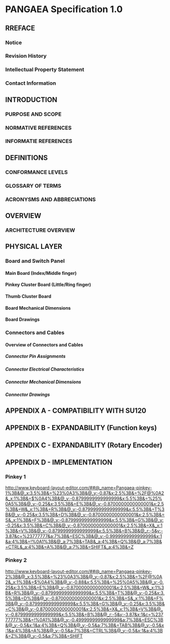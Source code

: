 # PANGAEA Specification 1.0


## RREFACE
### Notice
### Revision History
### Intellectual Property Statement
### Contact Information


## INTRODUCTION
### PURPOSE AND SCOPE
### NORMATIVE REFERENCES
### INFORMATIE REFERENCES


## DEFINITIONS
### CONFORMANCE LEVELS
### GLOSSARY OF TERMS
### ACRONYSMS AND ABBRECIATIONS

## OVERVIEW
### ARCHITECTURE OVERVIEW


## PHYSICAL LAYER
### Board and Switch Panel
#### Main Board (Index/Middle finger)
#### Pinkey Cluster Board (Little/Ring finger)
#### Thumb Cluster Board
#### Board Mechanical Dimensions

#### Board Drawings
### Connectors and Cables
#### Overview of Connectors and Cables
##### Connector Pin Assignments
##### Connector Electrical Characteristics
##### Connector Mechanical Dimensions
##### Connector Drawings


## APPENDIX A - COMPATIBILITY WITH SU120
## APPENDIX B - EXPANDABILITY (Function keys)
## APPENDIX C - EXPANDABILITY (Rotary Encoder)

## APPENDIX D - IMPLEMENTATION

### Pinkey 1
http://www.keyboard-layout-editor.com/##@_name=Pangaea-pinkey-1%3B&@_x:3.5%3B&=%23%0A3%3B&@_y:-0.87&x:2.5%3B&=%2F@%0A2&_x:1%3B&=$%0A4%3B&@_y:-0.8799999999999999&x:5.5%3B&=%25%0A5%3B&@_y:-0.25&x:3.5%3B&=E%3B&@_y:-0.8700000000000001&x:2.5%3B&=W&_x:1%3B&=R%3B&@_y:-0.8799999999999999&x:5.5%3B&=T%3B&@_y:-0.25&x:3.5%3B&=D%3B&@_y:-0.8700000000000001&x:2.5%3B&=S&_x:1%3B&=F%3B&@_y:-0.8799999999999999&x:5.5%3B&=G%3B&@_y:-0.25&x:3.5%3B&=C%3B&@_y:-0.8700000000000001&x:2.5%3B&=X&_x:1%3B&=V%3B&@_y:-0.8799999999999999&x:5.5%3B&=B%3B&@_r:-5&y:-3.87&c=%23777777&a:7%3B&=ESC%3B&@_y:-0.9999999999999999&x:1&a:4%3B&=!%0A1%3B&@_a:7%3B&=TAB&_a:4%3B&=Q%3B&@_a:7%3B&=CTRL&_a:4%3B&=A%3B&@_a:7%3B&=SHIFT&_a:4%3B&=Z

### Pinkey 2
http://www.keyboard-layout-editor.com/##@_name=Pangaea-pinkey-2%3B&@_x:3.5%3B&=%23%0A3%3B&@_y:-0.87&x:2.5%3B&=%2F@%0A2&_x:1%3B&=$%0A4%3B&@_y:-0.88&x:5.5%3B&=%25%0A5%3B&@_y:-0.25&x:3.5%3B&=E%3B&@_y:-0.8700000000000001&x:2.5%3B&=W&_x:1%3B&=R%3B&@_y:-0.8799999999999999&x:5.5%3B&=T%3B&@_y:-0.25&x:3.5%3B&=D%3B&@_y:-0.8700000000000001&x:2.5%3B&=S&_x:1%3B&=F%3B&@_y:-0.8799999999999999&x:5.5%3B&=G%3B&@_y:-0.25&x:3.5%3B&=C%3B&@_y:-0.8700000000000001&x:2.5%3B&=X&_x:1%3B&=V%3B&@_y:-0.8799999999999999&x:5.5%3B&=B%3B&@_r:-5&y:-3.87&x:1&c=%23777777%3B&=!%0A1%3B&@_y:-0.4999999999999999&a:7%3B&=ESC%3B&@_y:-0.5&x:1&a:4%3B&=Q%3B&@_y:-0.5&a:7%3B&=TAB%3B&@_y:-0.5&x:1&a:4%3B&=A%3B&@_y:-0.5&a:7%3B&=CTRL%3B&@_y:-0.5&x:1&a:4%3B&=Z%3B&@_y:-0.5&a:7%3B&=SHIFT

